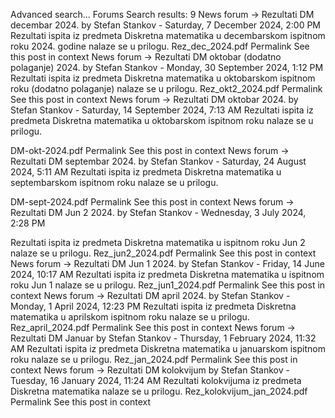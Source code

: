 Advanced search...
Forums
Search results: 9
News forum -> Rezultati DM decembar 2024.
by Stefan Stankov - Saturday, 7 December 2024, 2:00 PM
Rezultati ispita iz predmeta Diskretna matematika u decembarskom ispitnom roku 2024. godine nalaze se u prilogu.
Rez_dec_2024.pdf
Permalink
See this post in context
News forum -> Rezultati DM oktobar (dodatno polaganje) 2024.
by Stefan Stankov - Monday, 30 September 2024, 1:12 PM
Rezultati ispita iz predmeta Diskretna matematika u oktobarskom ispitnom roku (dodatno polaganje) nalaze se u prilogu.
Rez_okt2_2024.pdf
Permalink
See this post in context
News forum -> Rezultati DM oktobar 2024.
by Stefan Stankov - Saturday, 14 September 2024, 7:13 AM
Rezultati ispita iz predmeta Diskretna matematika u oktobarskom ispitnom roku nalaze se u prilogu.

DM-okt-2024.pdf
Permalink
See this post in context
News forum -> Rezultati DM septembar 2024.
by Stefan Stankov - Saturday, 24 August 2024, 5:11 AM
Rezultati ispita iz predmeta Diskretna matematika u septembarskom ispitnom roku nalaze se u prilogu.


DM-sept-2024.pdf
Permalink
See this post in context
News forum -> Rezultati DM Jun 2 2024.
by Stefan Stankov - Wednesday, 3 July 2024, 2:28 PM

Rezultati ispita iz predmeta Diskretna matematika u ispitnom roku Jun 2 nalaze se u prilogu.
Rez_jun2_2024.pdf
Permalink
See this post in context
News forum -> Rezultati DM Jun 1 2024.
by Stefan Stankov - Friday, 14 June 2024, 10:17 AM
Rezultati ispita iz predmeta Diskretna matematika u ispitnom roku Jun 1 nalaze se u prilogu.
Rez_jun1_2024.pdf
Permalink
See this post in context
News forum -> Rezultati DM april 2024.
by Stefan Stankov - Monday, 1 April 2024, 12:23 PM
Rezultati ispita iz predmeta Diskretna matematika u aprilskom ispitnom roku nalaze se u prilogu.
Rez_april_2024.pdf
Permalink
See this post in context
News forum -> Rezultati DM Januar
by Stefan Stankov - Thursday, 1 February 2024, 11:32 AM
Rezultati ispita iz predmeta Diskretna matematika u januarskom ispitnom roku nalaze se u prilogu.
Rez_jan_2024.pdf
Permalink
See this post in context
News forum -> Rezultati DM kolokvijum
by Stefan Stankov - Tuesday, 16 January 2024, 11:24 AM
Rezultati kolokvijuma iz predmeta Diskretna matematika nalaze se u prilogu.
Rez_kolokvijum_jan_2024.pdf
Permalink
See this post in context